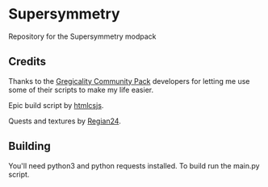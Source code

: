 # Supersymmetry
Repository for the Supersymmetry modpack
## Credits
Thanks to the [Gregicality Community Pack](https://github.com/Gregicality/Gregicality-Community-Pack) developers for letting me use some of their scripts to make my life easier.

Epic build script by [htmlcsjs](https://github.com/htmlcsjs).

Quests and textures by [Regian24](https://github.com/Regian24).
## Building
You'll need python3 and python requests installed. To build run the main.py script.
